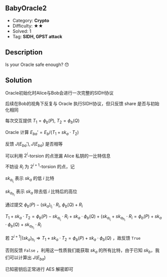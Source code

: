 ## BabyOracle2

+ Category: **Crypto**
+ Difficulty: ★★
+ Solved: 1
+ Tag: **SIDH, GPST attack**

## Description

Is your Oracle safe enough? 😯

## Solution

Oracle初始化时Alice与Bob会进行一次完整的SIDH协议

后续在Bob的视角下反复与 Oracle 执行SIDH协议，但只反馈 share 是否与初始化相同

每次交互提供 $T_1=\phi_b(P),\ T_2=\phi_b(Q)$

Oracle 计算 $E_{ba}'=E_b/(T_1+sk_a\cdot T_2)$​

反馈 $J(E_{ba}'),J(E_{ba})$ 是否相等

可以利用 $2^i$-torsion 的点泄漏 Alice 私钥的一比特信息

不妨设 $R_i$ 为 $2^{i+1}$-torsion 的点，记 

$sk_{a_{l_i}}$ 表示 $sk_a$ 的低 $i$ 比特

$sk_{a_{h_i}}$ 表示 $sk_a$ 除去低 $i$ 比特后的高位

通过提交 $\phi_b(P)-(sk_a)_{l_i}\cdot R_i,\ \phi_b(Q)+R_i$

$T_1+sk_a\cdot T_2=\phi_b(P)-sk_{a_{l_i}}\cdot R_i+sk_a\cdot \phi_b(Q)+(sk_{a_{l_i}}+sk_{a_{h_i}}\cdot R_i=\phi_b(P)+sk_a\cdot \phi_b(Q)+sk_{a_{h_i}}\cdot R_i$

若 $2^{i+1}|(sk_a)_{h_i}\Rightarrow T_1+sk_a\cdot T_2=\phi_b(P)+sk_a\cdot \phi_b(Q)$ ，故反馈 `True`

否则反馈 `False` ，利用这一性质我们能获取 $sk_a$ 的所有比特，由于已知 $sk_b$，我们可以计算出 $J(E_{ba})$

已知密钥后正常进行 AES 解密即可
